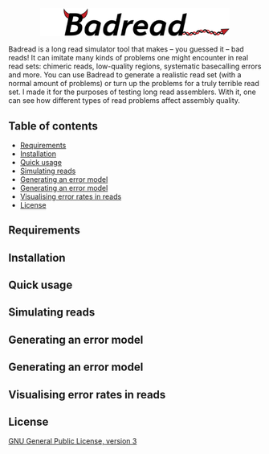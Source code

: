 <p align="center"><img src="images/logo.png" alt="Deepbinner" width="75%"></p>

Badread is a long read simulator tool that makes – you guessed it – bad reads! It can imitate many kinds of problems one might encounter in real read sets: chimeric reads, low-quality regions, systematic basecalling errors and more. You can use Badread to generate a realistic read set (with a normal amount of problems) or turn up the problems for a truly terrible read set. I made it for the purposes of testing long read assemblers. With it, one can see how different types of read problems affect assembly quality.




## Table of contents

  * [Requirements](#requirements)
  * [Installation](#installation)
  * [Quick usage](#quick-usage)
  * [Simulating reads](#simulating-reads)
  * [Generating an error model](#generating-an-error-model)
  * [Generating an error model](#generating-an-error-model-1)
  * [Visualising error rates in reads](#visualising-error-rates-in-reads)
  * [License](#license)



## Requirements




## Installation




## Quick usage




## Simulating reads




## Generating an error model




## Generating an error model




## Visualising error rates in reads




## License

[GNU General Public License, version 3](https://www.gnu.org/licenses/gpl-3.0.html)
